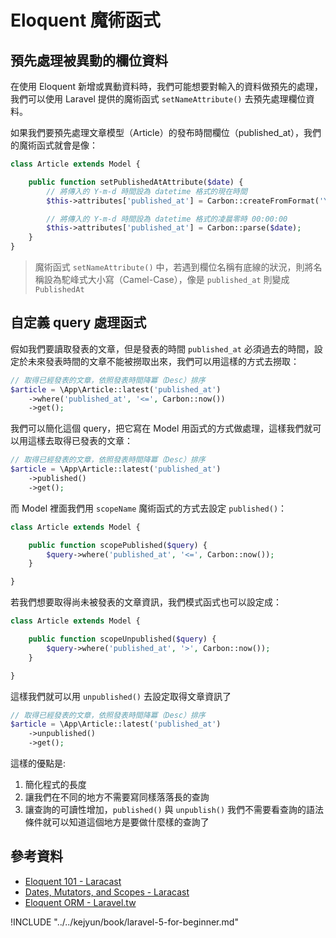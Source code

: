 # Eloquent 魔術函式


## 預先處理被異動的欄位資料

在使用 Eloquent 新增或異動資料時，我們可能想要對輸入的資料做預先的處理，我們可以使用 Laravel 提供的魔術函式 `setNameAttribute()` 去預先處理欄位資料。

如果我們要預先處理文章模型（Article）的發布時間欄位（published_at），我們的魔術函式就會是像：

```php
class Article extends Model {

    public function setPublishedAtAttribute($date) {
        // 將傳入的 Y-m-d 時間設為 datetime 格式的現在時間
        $this->attributes['published_at'] = Carbon::createFromFormat('Y-m-d', $date);

        // 將傳入的 Y-m-d 時間設為 datetime 格式的凌晨零時 00:00:00
        $this->attributes['published_at'] = Carbon::parse($date);
    }
}
```

> 魔術函式 `setNameAttribute()` 中，若遇到欄位名稱有底線的狀況，則將名稱設為駝峰式大小寫（Camel-Case），像是 `published_at` 則變成 `PublishedAt`

## 自定義 query 處理函式

假如我們要讀取發表的文章，但是發表的時間 `published_at` 必須過去的時間，設定於未來發表時間的文章不能被撈取出來，我們可以用這樣的方式去撈取：

```php
// 取得已經發表的文章，依照發表時間降冪（Desc）排序
$article = \App\Article::latest('published_at')
    ->where('published_at', '<=', Carbon::now())
    ->get();
```

我們可以簡化這個 query，把它寫在 Model 用函式的方式做處理，這樣我們就可以用這樣去取得已發表的文章：

```php
// 取得已經發表的文章，依照發表時間降冪（Desc）排序
$article = \App\Article::latest('published_at')
    ->published()
    ->get();
```

而 Model 裡面我們用 `scopeName` 魔術函式的方式去設定 `published()`：

```php
class Article extends Model {

    public function scopePublished($query) {
        $query->where('published_at', '<=', Carbon::now());
    }

}
```

若我們想要取得尚未被發表的文章資訊，我們模式函式也可以設定成：

```php
class Article extends Model {

    public function scopeUnpublished($query) {
        $query->where('published_at', '>', Carbon::now());
    }

}
```

這樣我們就可以用 `unpublished()` 去設定取得文章資訊了

```php
// 取得已經發表的文章，依照發表時間降冪（Desc）排序
$article = \App\Article::latest('published_at')
    ->unpublished()
    ->get();
```


這樣的優點是:

1. 簡化程式的長度
2. 讓我們在不同的地方不需要寫同樣落落長的查詢
3. 讓查詢的可讀性增加，`published()` 與 `unpublish()` 我們不需要看查詢的語法條件就可以知道這個地方是要做什麼樣的查詢了


## 參考資料
* [Eloquent 101 - Laracast](https://laracasts.com/series/laravel-5-fundamentals/episodes/8)
* [Dates, Mutators, and Scopes - Laracast](https://laracasts.com/series/laravel-5-fundamentals/episodes/11)
* [Eloquent ORM - Laravel.tw](http://laravel.tw/docs/5.0/eloquent)

!INCLUDE "../../kejyun/book/laravel-5-for-beginner.md"
